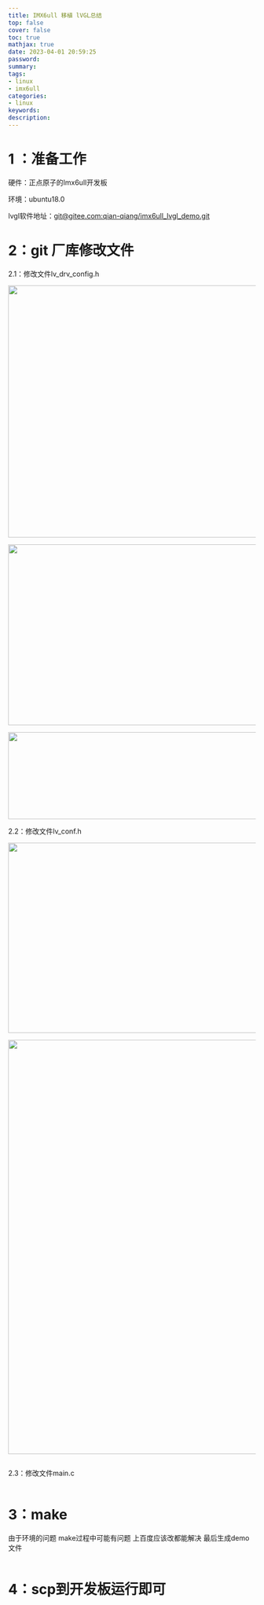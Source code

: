 ```yaml
---
title: IMX6ull 移植 lVGL总结
top: false
cover: false
toc: true
mathjax: true
date: 2023-04-01 20:59:25
password:
summary:
tags:
- linux
- imx6ull
categories:
- linux
keywords:
description:
---
```

<h1>1 ：准备工作</h1>
<p>硬件：正点原子的Imx6ull开发板</p>
<p>环境：ubuntu18.0</p>
<p>lvgl软件地址：<a href="git@gitee.com:qian-qiang/imx6ull_lvgl_demo.git" target="_blank" rel="noopener">git@gitee.com:qian-qiang/imx6ull_lvgl_demo.git</a></p>
<h1>2：git 厂库修改文件</h1>
<p>2.1：修改文件lv_drv_config.h</p>
<p><img src="IMX6ull-移植-lVGL总结/2909691-20220928151916481-1456634923.png" alt="" height="513" width="1084" /></p>
<p><img src="IMX6ull-移植-lVGL总结/2909691-20220928152209724-1097250473.png" alt="" height="368" width="1087" /></p>
<p><img src="IMX6ull-移植-lVGL总结/2909691-20220928153140065-1807119912.png" alt="" height="177" width="1081" /></p>
<p id="1664350186406"></p>
<p id="1664349615994">2.2：修改文件lv_conf.h</p>
<p><img src="IMX6ull-移植-lVGL总结/2909691-20220928152957065-501054685.png" alt="" height="387" width="1664" /></p>
<p><img src="IMX6ull-移植-lVGL总结/2909691-20220928152945955-899676295.png" alt="" height="843" width="1671" /></p>
<p><img src="IMX6ull-移植-lVGL总结/2909691-20220928152922659-1842915282.png" alt="" /></p>
<p id="1664350048873">2.3：修改文件main.c</p>
<p><img src="IMX6ull-移植-lVGL总结/2909691-20220928153305849-1048335725.png" alt="" /></p>
<h1>3：make</h1>
<p>由于环境的问题 make过程中可能有问题 上百度应该改都能解决 最后生成demo文件&nbsp;</p>
<p><img src="IMX6ull-移植-lVGL总结/2909691-20220928153451220-1274979267.png" alt="" /></p>
<h1>4：scp到开发板运行即可</h1>
<p>&nbsp;</p>
<p id="1664350272125"></p>
<p id="1664349445067"></p>
<p>&nbsp;</p>
